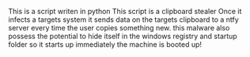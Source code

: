 This is a script writen in python
This script is a clipboard stealer
Once it infects a targets system it sends data
on the targets clipboard to a ntfy server every
time the user copies something new. this malware also
possess the potential to hide itself in the windows registry and
startup folder so it starts up immediately the machine is booted up!
